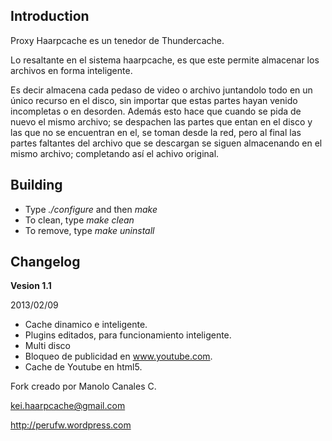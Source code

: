 Introduction
------------
Proxy Haarpcache es un tenedor de Thundercache.

Lo resaltante en el sistema haarpcache, es que este permite almacenar los archivos en forma inteligente. 

Es decir almacena cada pedaso de video o archivo juntandolo todo en un único recurso en el disco, sin importar que estas partes hayan venido incompletas o en desorden. Además esto hace que 
cuando se pida de nuevo el mismo archivo; se despachen las partes que entan en el disco y las que no se encuentran en el, se toman desde la red, pero al final las partes faltantes del archivo que se descargan se siguen almacenando en el mismo archivo; completando así el achivo original. 
 

Building
--------
* Type _./configure_ and then _make_
* To clean, type _make clean_
* To remove, type _make uninstall_


Changelog
---------
__Vesion 1.1__

2013/02/09

* Cache dinamico e inteligente.
* Plugins editados, para funcionamiento inteligente.
* Multi disco
* Bloqueo de publicidad en www.youtube.com.
* Cache de Youtube en html5.

Fork creado por
Manolo Canales C.

kei.haarpcache@gmail.com

http://perufw.wordpress.com
